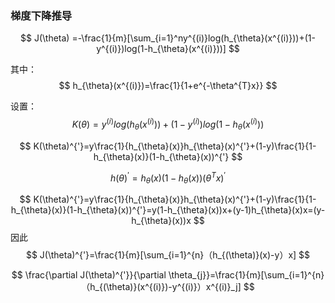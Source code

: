 <script type="text/javascript" src="http://cdn.mathjax.org/mathjax/latest/MathJax.js?config=default"></script>
### 梯度下降推导




$$
J(\theta) =-\frac{1}{m}[\sum_{i=1}^ny^{(i)}log(h_{\theta}(x^{(i)}))+(1-y^{(i)})log(1-h_{\theta}(x^{(i)}))]
$$


其中：
$$
h_{\theta}(x^{(i)})=\frac{1}{1+e^{-\theta^{T}x}}
$$


设置：
$$
K(\theta)=y^{(i)}log(h_{\theta}(x^{(i)}))+(1-y^{(i)})log(1-h_{\theta}(x^{(i)}))
$$

$$
K(\theta)^{'}=y\frac{1}{h_{\theta}(x)}h_{\theta}(x)^{'}+(1-y)\frac{1}{1-h_{\theta}(x)}(1-h_{\theta}(x))^{'}
$$

$$
h(\theta)^{'}=h_{\theta}(x)(1-h_{\theta}(x))(\theta^Tx)^{'}
$$


$$
K(\theta)^{'}=y\frac{1}{h_{\theta}(x)}h_{\theta}(x)^{'}+(1-y)\frac{1}{1-h_{\theta}(x)}(1-h_{\theta}(x))^{'}=y(1-h_{\theta}(x))x+(y-1)h_{\theta}(x)x=(y-h_{\theta}(x))x
$$
因此
$$
J(\theta)^{'}=\frac{1}{m}[\sum_{i=1}^{n}（h_{(\theta)}(x)-y）x]
$$

$$
\frac{\partial J(\theta)^{'}}{\partial \theta_{j}}=\frac{1}{m}[\sum_{i=1}^{n}（h_{(\theta)}(x^{(i)})-y^{(i)}）x^{(i)}_j]
$$
